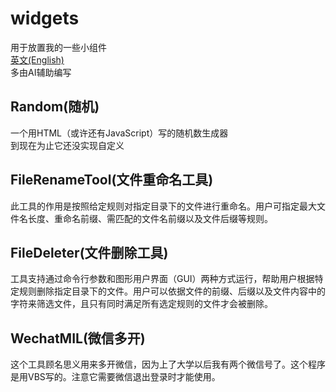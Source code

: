 # widgets
用于放置我的一些小组件  
[英文(English)](https://github.com/oierxjn/widgets)  
多由AI辅助编写  
## Random(随机)
一个用HTML（或许还有JavaScript）写的随机数生成器  
到现在为止它还没实现自定义  

## FileRenameTool(文件重命名工具)
此工具的作用是按照给定规则对指定目录下的文件进行重命名。用户可指定最大文件名长度、重命名前缀、需匹配的文件名前缀以及文件后缀等规则。

## FileDeleter(文件删除工具)
工具支持通过命令行参数和图形用户界面（GUI）两种方式运行，帮助用户根据特定规则删除指定目录下的文件。用户可以依据文件的前缀、后缀以及文件内容中的字符来筛选文件，且只有同时满足所有选定规则的文件才会被删除。

## WechatMIL(微信多开)
这个工具顾名思义用来多开微信，因为上了大学以后我有两个微信号了。这个程序是用VBS写的。注意它需要微信退出登录时才能使用。
